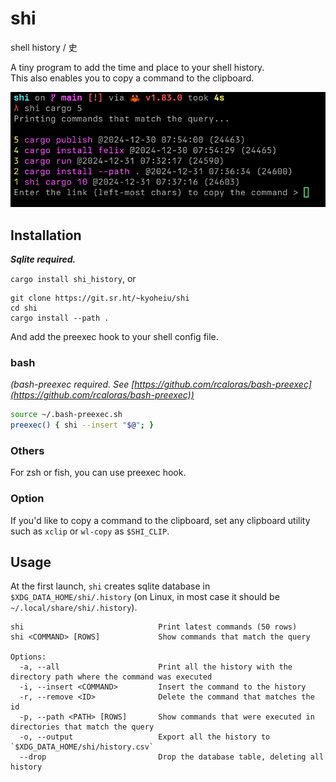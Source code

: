 # shi

shell history / 史

A tiny program to add the time and place to your shell history.\
This also enables you to copy a command to the clipboard.

![screenshot.png](screenshots/screenshot.png)

## Installation

_**Sqlite required.**_

`cargo install shi_history`, or

```
git clone https://git.sr.ht/~kyoheiu/shi
cd shi
cargo install --path .
```

And add the preexec hook to your shell config file.

### bash

_(bash-preexec required. See
[https://github.com/rcaloras/bash-preexec](https://github.com/rcaloras/bash-preexec))_

```bash
source ~/.bash-preexec.sh
preexec() { shi --insert "$@"; }
```

### Others

For zsh or fish, you can use preexec hook.

### Option

If you'd like to copy a command to the clipboard, set any clipboard utility such
as `xclip` or `wl-copy` as `$SHI_CLIP`.

## Usage

At the first launch, `shi` creates sqlite database in
`$XDG_DATA_HOME/shi/.history` (on Linux, in most case it should be
`~/.local/share/shi/.history`).

```
shi                              Print latest commands (50 rows)
shi <COMMAND> [ROWS]             Show commands that match the query

Options:
  -a, --all                      Print all the history with the directory path where the command was executed
  -i, --insert <COMMAND>         Insert the command to the history
  -r, --remove <ID>              Delete the command that matches the id
  -p, --path <PATH> [ROWS]       Show commands that were executed in directories that match the query
  -o, --output                   Export all the history to `$XDG_DATA_HOME/shi/history.csv`
  --drop                         Drop the database table, deleting all history
```
